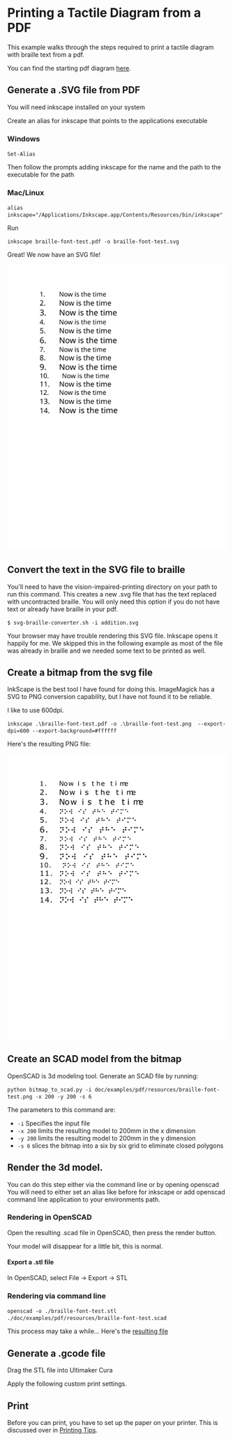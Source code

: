 # Printing a Tactile Diagram from a PDF

This example walks through the steps required to print a tactile diagram
with braille text from a pdf.

You can find the starting pdf diagram [here](resources/braille-font-test.pdf).

## Generate a .SVG file from PDF

You will need inkscape installed on your system

Create an alias for inkscape that points to the applications executable

### Windows
```
Set-Alias
```
Then follow the prompts adding inkscape for the name and the path to the executable for the path

### Mac/Linux
```
alias inkscape="/Applications/Inkscape.app/Contents/Resources/bin/inkscape"
```

Run
```
inkscape braille-font-test.pdf -o braille-font-test.svg
```

Great! We now have an SVG file!

![Braille SVG](resources/braille-font-test.svg)

## Convert the text in the SVG file to braille

You'll need to have the vision-impaired-printing directory on your path to run this command. 
This creates a new .svg file that has the text replaced with uncontracted braille. You will only
need this option if you do not have text or already have braille in your pdf.

```
$ svg-braille-converter.sh -i addition.svg 
```

Your browser may have trouble rendering this SVG file. Inkscape opens it happily for me. We skipped this
in the following example as most of the file was already in braille and we needed some text to be printed as well.

## Create a bitmap from the svg file

InkScape is the best tool I have found for doing this. ImageMagick has a SVG to PNG conversion capability, but I have
not found it to be reliable. 

I like to use 600dpi. 

```
inkscape .\braille-font-test.pdf -o .\braille-font-test.png  --export-dpi=600 --export-background=#ffffff
```

Here's the resulting PNG file:

![Generated PNG File](resources/braille-font-test.png)

## Create an SCAD model from the bitmap

OpenSCAD is 3d modeling tool. Generate an SCAD file by running:

```
python bitmap_to_scad.py -i doc/examples/pdf/resources/braille-font-test.png -x 200 -y 200 -s 6 
```

The parameters to this command are:

* `-i` Specifies the input file
* `-x 200` limits the resulting model to 200mm in the x dimension
* `-y 200` limits the resulting model to 200mm in the y dimension
* `-s 6` slices the bitmap into a six by six grid to eliminate closed polygons

## Render the 3d model.
You can do this step either via the command line or by opening openscad
You will need to either set an alias like before for inkscape or add openscad command line application to your environments path.

### Rendering in OpenSCAD
Open the resulting .scad file in OpenSCAD, then press the render button. 

Your model will disappear for a little bit, this is normal. 

#### Export a .stl file

In OpenSCAD, select File -> Export -> STL

### Rendering via command line
```
openscad -o ./braille-font-test.stl ./doc/examples/pdf/resources/braille-font-test.scad
```

This process may take a while...
Here's the [resulting file](braille-font-test.stl)

## Generate a .gcode file

Drag the STL file into Ultimaker Cura


Apply the following custom print settings.

## Print

Before you can print, you have to set up the paper on your printer. 
This is discussed over in [Printing Tips](../../printing-tips.md).


